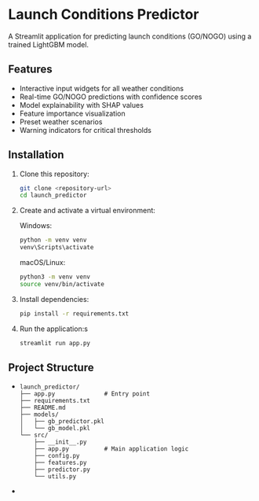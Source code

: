 # Launch Conditions Predictor

A Streamlit application for predicting launch conditions (GO/NOGO) using a trained LightGBM model.

## Features

- Interactive input widgets for all weather conditions
- Real-time GO/NOGO predictions with confidence scores
- Model explainability with SHAP values
- Feature importance visualization
- Preset weather scenarios
- Warning indicators for critical thresholds

## Installation

1. Clone this repository:
   ```bash
   git clone <repository-url>
   cd launch_predictor
   ```

2. Create and activate a virtual environment:
   
   Windows:
   ```bash
   python -m venv venv
   venv\Scripts\activate
   ```
   
   macOS/Linux:
   ```bash
   python3 -m venv venv
   source venv/bin/activate
   ```

3. Install dependencies:
   ```bash
   pip install -r requirements.txt
   ```

4. Run the application:s
   ```bash
   streamlit run app.py
   ```

## Project Structure

+ ```
  launch_predictor/
  ├── app.py              # Entry point
  ├── requirements.txt
  ├── README.md
  ├── models/
  │   ├── gb_predictor.pkl
  │   └── gb_model.pkl
  └── src/
      ├── __init__.py
      ├── app.py          # Main application logic
      ├── config.py
      ├── features.py
      ├── predictor.py
      └── utils.py
+ ```

